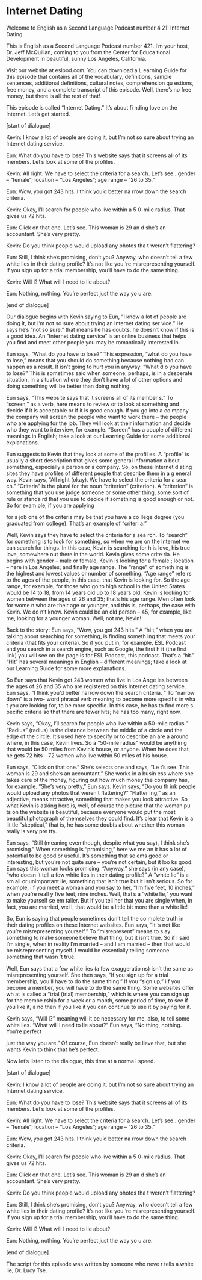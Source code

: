 # Internet Dating

Welcome to English as a Second Language Podcast number 4 21: Internet Dating.

This is English as a Second Language Podcast number 421.  I’m your host, Dr. Jeff McQuillan, coming to you from the Center for Educa tional Development in beautiful, sunny Los Angeles, California.

Visit our website at eslpod.com.  You can download a L earning Guide for this episode that contains all of the vocabulary, definitions, sample sentences, additional definitions, cultural notes, comprehension qu estions, free money, and a complete transcript of this episode.  Well, there’s no  free money, but there is all the rest of that!

This episode is called “Internet Dating.”  It’s about fi nding love on the Internet. Let’s get started.

[start of dialogue]

Kevin:  I know a lot of people are doing it, but I’m not so sure about trying an Internet dating service.

Eun:  What do you have to lose?  This website says that it screens all of its members.  Let’s look at some of the profiles.

Kevin:  All right.  We have to select the criteria for  a search.  Let’s see...gender – “female”; location – “Los Angeles”; age range – “26 to 35.”

Eun:  Wow, you got 243 hits.  I think you’d better na rrow down the search criteria.

Kevin:  Okay, I’ll search for people who live within a 5 0-mile radius.  That gives us 72 hits.

Eun:  Click on that one.  Let’s see.  This woman is 29 an d she’s an accountant. She’s very pretty.

Kevin:  Do you think people would upload any photos tha t weren’t flattering?

 Eun:  Still, I think she’s promising, don’t you?  Anyway,  who doesn’t tell a few white lies in their dating profile?  It’s not like you ’re misrepresenting yourself.  If you sign up for a trial membership, you’ll have to do the same thing.

Kevin:  Will I?  What will I need to lie about?

Eun:  Nothing, nothing.  You’re perfect just the way yo u are.

[end of dialogue]

Our dialogue begins with Kevin saying to Eun, “I know a lot of people are doing it, but I’m not so sure about trying an Internet dating ser vice.”  He says he’s “not so sure,” that means he has doubts, he doesn’t know if this is a good idea.  An “Internet dating service” is an online business that helps you find and meet other people you may be romantically interested in.

Eun says, “What do you have to lose?”  This expression, “what  do you have to lose,” means that you should do something because nothing  bad can happen as a result.  It isn’t going to hurt you in anyway: “What d o you have to lose?”  This is sometimes said when someone, perhaps, is in a desperate situation, in a situation where they don’t have a lot of other options and doing something will be better than doing nothing.

Eun says, “This website says that it screens all of its member s.”  To “screen,” as a verb, here means to review or to look at something and  decide if it is acceptable or if it is good enough.  If you go into a co mpany the company will screen the people who want to work there – the people  who are applying for the job.  They will look at their information and decide who they want to interview, for example.  “Screen” has a couple of different meanings in  English; take a look at our Learning Guide for some additional explanations.

Eun suggests to Kevin that they look at some of the profil es.  A “profile” is usually a short description that gives some general information a bout something, especially a person or a company.  So, on these Internet d ating sites they have profiles of different people that describe them in a g eneral way.  Kevin says, “All right (okay).  We have to select the criteria for a sear ch.”  “Criteria” is the plural for the noun “criterion” (criterion).  A “criterion” is something that you use judge someone or some other thing, some sort of rule or standa rd that you use to decide if something is good enough or not.  So for exam ple, if you are applying

 for a job one of the criteria may be that you have a co llege degree (you graduated from college).  That’s an example of “criteri a.”

Well, Kevin says they have to select the criteria for a sea rch.  To “search” for something is to look for something, so when we are on the Internet we can search for things.  In this case, Kevin is searching for h is love, his true love, somewhere out there in the world.  Kevin gives some crite ria.  He begins with gender – male or female, Kevin is looking for a female ; location – here in Los Angeles; and finally age range.  The “range” of someth ing is the highest and lowest values or number of something.  “Age range” refe rs to the ages of the people, in this case, that Kevin is looking for.  So the age range, for example, for those who go to high school in the United States would be 14 to 18, from 14 years old up to 18 years old.  Kevin is looking for women  between the ages of 26 and 35; that’s his age range.  Men often look for wome n who are their age or younger, and this is, perhaps, the case with Kevin.  We do n’t know.  Kevin could be an old person – 45, for example, like me, looking for a younger woman.  Well, not me, Kevin!

Back to the story: Eun says, “Wow, you got 243 hits.”  A “hi t,” when you are talking about searching for something, is finding someth ing that meets your criteria (that fits your criteria).  So if you put in,  for example, ESL Podcast and you search in a search engine, such as Google, the first h it (the first link) you will see on the page is for ESL Podcast, this podcast.  That’s a “hit.”  “Hit” has several meanings in English – different meanings; take a look at our Learning Guide for some more explanations.

So Eun says that Kevin got 243 women who live in Los Ange les between the ages of 26 and 35 who are registered on this Internet dating service.  Eun says, “I think you’d better narrow down the search criteria. ”  To “narrow down” is a two- word phrasal verb meaning to become more specific in wha t you are looking for, to be more specific.  In this case, he has to find more s pecific criteria so that there are fewer hits; he has too many, right now.

Kevin says, “Okay, I’ll search for people who live within a 50-mile radius.” “Radius” (radius) is the distance between the middle of  a circle and the edge of the circle.  It’s used here to specify or to describe an are a around where, in this case, Kevin lives.  So a “50-mile radius” would be anythin g that would be 50 miles from Kevin’s house, or anyone.  When he does that, he gets 72 hits – 72 women who live within 50 miles of his house.

 Eun says, “Click on that one.”  She’s selects one and says, “Le t’s see.  This woman is 29 and she’s an accountant.”  She works in a busin ess where she takes care of the money, figuring out how much money the company has, for example.  “She’s very pretty,” Eun says.  Kevin says, “Do you th ink people would upload any photos that weren’t flattering?”  “Flatter ing,” as an adjective, means attractive, something that makes you look attractive.  So what Kevin is asking here is, well, of course the picture that the woman pu ts on the website is beautiful, because everyone would put the most beautiful  photograph of themselves they could find.  It’s clear that Kevin is a lit tle “skeptical,” that is, he has some doubts about whether this woman really is very pre tty.

Eun says, “Still (meaning even though, despite what you say), I think she’s promising.”  When something is “promising,” here we me an it has a lot of potential to be good or useful.  It’s something that se ems good or interesting, but you’re not quite sure – you’re not certain, but it loo ks good.  Eun says this woman looks promising.  “Anyway,” she says (in any case), “who doesn ’t tell a few white lies in their dating profile?”  A “white lie” is a sm all or unimportant lie, something that isn’t true but it isn’t serious.  So for example, i f you meet a woman and you say to her, “I’m five feet, 10 inches,” when you’re reall y five feet, nine inches. Well, that’s a “white lie,” you want to make yourself se em taller.  But if you tell her that you are single when, in fact, you are married, wel l, that would be a little bit more than a white lie!

So, Eun is saying that people sometimes don’t tell the co mplete truth in their dating profiles on these Internet websites.  Eun says, “It ’s not like you’re misrepresenting yourself.”  To “misrepresent” means to s ay something to make someone believe that thing, but it isn’t true.  So if I said I’m single, when in reality I’m married – and I am married – then that would be  misrepresenting myself.  I would be essentially telling someone something that wasn ’t true.

Well, Eun says that a few white lies (a few exaggeratio ns) isn’t the same as misrepresenting yourself.  She then says, “If you sign up for a trial membership, you’ll have to do the same thing.”  If you “sign up,” i f you become a member, you will have to do the same thing.  Some websites offer wh at is called a “trial (trial) membership,” which is where you can sign up for the membe rship for a week or a month, some period of time, to see if you like it, a nd then if you like it you can continue to use it by paying for it.

Kevin says, “Will I?” meaning will it be necessary for me,  also, to tell some white lies.  “What will I need to lie about?”  Eun says, “No thing, nothing.  You’re perfect

 just the way you are.”  Of course, Eun doesn’t really be lieve that, but she wants Kevin to think that he’s perfect.

Now let’s listen to the dialogue, this time at a norma l speed.

[start of dialogue]

Kevin:  I know a lot of people are doing it, but I’m not so sure about trying an Internet dating service.

Eun:  What do you have to lose?  This website says that it screens all of its members.  Let’s look at some of the profiles.

Kevin:  All right.  We have to select the criteria for  a search.  Let’s see...gender – “female”; location – “Los Angeles”; age range – “26 to 35.”

Eun:  Wow, you got 243 hits.  I think you’d better na rrow down the search criteria.

Kevin:  Okay, I’ll search for people who live within a 5 0-mile radius.  That gives us 72 hits.

Eun:  Click on that one.  Let’s see.  This woman is 29 an d she’s an accountant. She’s very pretty.

Kevin:  Do you think people would upload any photos tha t weren’t flattering?

Eun:  Still, I think she’s promising, don’t you?  Anyway,  who doesn’t tell a few white lies in their dating profile?  It’s not like you ’re misrepresenting yourself.  If you sign up for a trial membership, you’ll have to do the same thing.

Kevin:  Will I?  What will I need to lie about?

Eun:  Nothing, nothing.  You’re perfect just the way yo u are.

[end of dialogue]

The script for this episode was written by someone who neve r tells a white lie, Dr. Lucy Tse.





